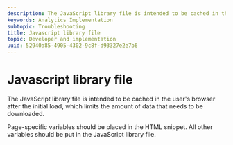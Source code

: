 ```yaml
---
description: The JavaScript library file is intended to be cached in the user's browser after the initial load, which limits the amount of data that needs to be downloaded.
keywords: Analytics Implementation
subtopic: Troubleshooting
title: Javascript library file
topic: Developer and implementation
uuid: 52940a85-4905-4302-9c8f-d93327e2e7b6
---
```


# Javascript library file

The JavaScript library file is intended to be cached in the user's browser after the initial load, which limits the amount of data that needs to be downloaded.

 Page-specific variables should be placed in the HTML snippet. All other variables should be put in the JavaScript library file.
